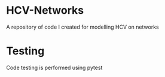 # HCV-Networks
A repository of code I created for modelling HCV on networks

# Testing
Code testing is performed using pytest